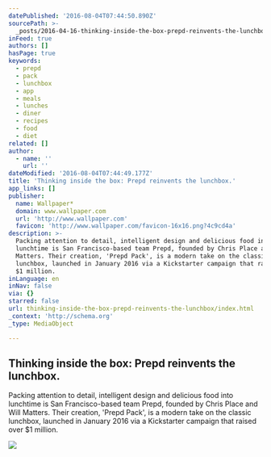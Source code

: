 ```yaml
---
datePublished: '2016-08-04T07:44:50.890Z'
sourcePath: >-
  _posts/2016-04-16-thinking-inside-the-box-prepd-reinvents-the-lunchbox-or-life.md
inFeed: true
authors: []
hasPage: true
keywords:
  - prepd
  - pack
  - lunchbox
  - app
  - meals
  - lunches
  - diner
  - recipes
  - food
  - diet
related: []
author:
  - name: ''
    url: ''
dateModified: '2016-08-04T07:44:49.177Z'
title: 'Thinking inside the box: Prepd reinvents the lunchbox.'
app_links: []
publisher:
  name: Wallpaper*
  domain: www.wallpaper.com
  url: 'http://www.wallpaper.com'
  favicon: 'http://www.wallpaper.com/favicon-16x16.png?4c9cd4a'
description: >-
  Packing attention to detail, intelligent design and delicious food into
  lunchtime is San Francisco-based team Prepd, founded by Chris Place and Will
  Matters. Their creation, 'Prepd Pack', is a modern take on the classic
  lunchbox, launched in January 2016 via a Kickstarter campaign that raised over
  $1 million.
inLanguage: en
inNav: false
via: {}
starred: false
url: thinking-inside-the-box-prepd-reinvents-the-lunchbox/index.html
_context: 'http://schema.org'
_type: MediaObject

---
```

<article style=""><h1>Thinking inside the box: Prepd reinvents the lunchbox.</h1><p>Packing attention to detail, intelligent design and delicious food into lunchtime is San Francisco-based team Prepd, founded by Chris Place and Will Matters. Their creation, 'Prepd Pack', is a modern take on the classic lunchbox, launched in January 2016 via a Kickstarter campaign that raised over $1 million.</p><img src="https://s3-us-west-2.amazonaws.com/the-grid-img/p/53a022f82e153fb6ebb5204fcc6e09944b676b68.jpg" /></article>